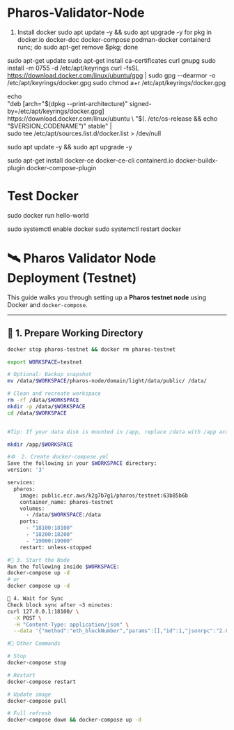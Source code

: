 # Pharos-Validator-Node
1. Install docker 
sudo apt update -y && sudo apt upgrade -y
for pkg in docker.io docker-doc docker-compose podman-docker containerd runc; do sudo apt-get remove $pkg; done

sudo apt-get update
sudo apt-get install ca-certificates curl gnupg
sudo install -m 0755 -d /etc/apt/keyrings
curl -fsSL https://download.docker.com/linux/ubuntu/gpg | sudo gpg --dearmor -o /etc/apt/keyrings/docker.gpg
sudo chmod a+r /etc/apt/keyrings/docker.gpg

echo \
  "deb [arch="$(dpkg --print-architecture)" signed-by=/etc/apt/keyrings/docker.gpg] https://download.docker.com/linux/ubuntu \
  "$(. /etc/os-release && echo "$VERSION_CODENAME")" stable" | \
  sudo tee /etc/apt/sources.list.d/docker.list > /dev/null

sudo apt update -y && sudo apt upgrade -y

sudo apt-get install docker-ce docker-ce-cli containerd.io docker-buildx-plugin docker-compose-plugin

# Test Docker
sudo docker run hello-world

sudo systemctl enable docker
sudo systemctl restart docker

# 🛰️ Pharos Validator Node Deployment (Testnet)

This guide walks you through setting up a **Pharos testnet node** using Docker and `docker-compose`.

---

## 🧱 1. Prepare Working Directory

```bash
docker stop pharos-testnet && docker rm pharos-testnet

export WORKSPACE=testnet

# Optional: Backup snapshot
mv /data/$WORKSPACE/pharos-node/domain/light/data/public/ /data/

# Clean and recreate workspace
rm -rf /data/$WORKSPACE
mkdir -p /data/$WORKSPACE
cd /data/$WORKSPACE


#Tip: If your data disk is mounted in /app, replace /data with /app accordingly:

mkdir /app/$WORKSPACE

#⚙️  2. Create docker-compose.yml
Save the following in your $WORKSPACE directory:
version: '3'

services:
  pharos:
    image: public.ecr.aws/k2g7b7g1/pharos/testnet:63b85b6b
    container_name: pharos-testnet
    volumes:
      - /data/$WORKSPACE:/data
    ports:
      - "18100:18100"
      - "18200:18200"
      - "19000:19000"
    restart: unless-stopped

#🚀 3. Start the Node
Run the following inside $WORKSPACE:
docker-compose up -d
# or
docker compose up -d

🔄 4. Wait for Sync
Check block sync after ~3 minutes:
curl 127.0.0.1:18100/ \
  -X POST \
  -H "Content-Type: application/json" \
  --data '{"method":"eth_blockNumber","params":[],"id":1,"jsonrpc":"2.0"}'

#🧰 Other Commands

# Stop
docker-compose stop

# Restart
docker-compose restart

# Update image
docker-compose pull

# Full refresh
docker-compose down && docker-compose up -d

